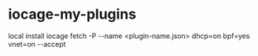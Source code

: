 # iocage-my-plugins

local install
iocage fetch -P --name <plugin-name.json>  dhcp=on bpf=yes vnet=on --accept

